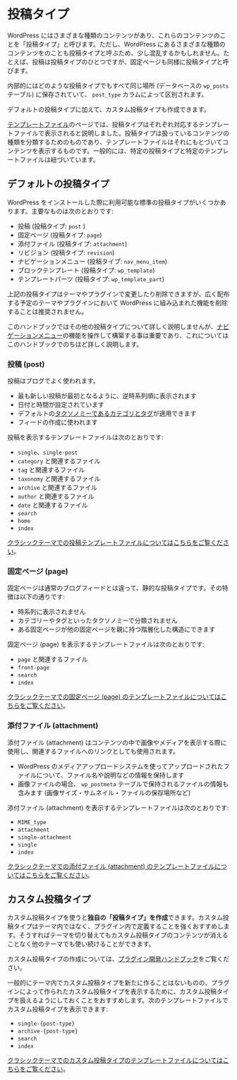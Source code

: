 <!--
# Post Types
-->
# 投稿タイプ

<!--
There are many different types of content in WordPress. These content types are normally described as Post Types, which may be a little confusing since it refers to all different types of content in WordPress. For example, a post is a specific Post Type, and so is a page.
-->
WordPress にはさまざまな種類のコンテンツがあり、これらのコンテンツのことを「投稿タイプ」と呼びます。ただし、WordPress にあるさまざまな種類のコンテンツをのことも投稿タイプと呼ぶため、少し混乱するかもしれません。たとえば、投稿は投稿タイプのひとつですが、固定ページも同様に投稿タイプと呼びます。

<!--
Internally, all of the Post Types are stored in the same place — in the wp\_posts database table — but are differentiated by a database column called post\_type.
-->
内部的にはどのような投稿タイプでもすべて同じ場所 (データベースの `wp_posts` テーブル) に保存されていて、 `post_type` カラムによって区別されます。

<!--
In addition to the default Post Types, you can also create Custom Post Types.
-->
デフォルトの投稿タイプに加えて、カスタム投稿タイプも作成できます。

<!--
The [Template files](https://developer.wordpress.org/themes/basics/template-files/) page briefly mentioned that different Post Types are displayed by different Template files.  As the whole purpose of a Template file is to display content a certain way, the Post Types purpose is to categorize what type of content you are dealing with. Generally speaking, certain Post Types are tied to certain template files.
-->
[テンプレートファイル](https://developer.wordpress.org/themes/basics/template-files/)のページでは、投稿タイプはそれぞれ対応するテンプレートファイルで表示されると説明しました。投稿タイプは扱っているコンテンツの種類を分類するためのものであり、テンプレートファイルはそれにもとづいてコンテンツを表示するものです。一般的には、特定の投稿タイプと特定のテンプレートファイルは紐づいています。

<!--
## Default Post Types
-->
## デフォルトの投稿タイプ

<!--
There are several default Post Types readily available to users or internally used by the WordPress installation. The most common are:
-->
WordPress をインストールした際に利用可能な標準の投稿タイプがいくつかあります。主要なものは次のとおりです:

<!--
*   Post (Post Type: ‘post’)
*   Page (Post Type: ‘page’)
*   Attachment (Post Type: ‘attachment’)
*   Revision (Post Type: ‘revision’)
*   Navigation menu (Post Type: ‘nav\_menu\_item’)
*   Block templates (Post Type: ‘wp\_template’)
*   Template parts (Post Type: ‘wp\_template\_part’)
-->
*   投稿 (投稿タイプ: `post` )
*   固定ページ (投稿タイプ: `page`)
*   添付ファイル (投稿タイプ: `attachment`)
*   リビジョン (投稿タイプ: `revision`)
*   ナビゲーションメニュー (投稿タイプ: `nav_menu_item`)
*   ブロックテンプレート (投稿タイプ: `wp_template`)
*   テンプレートパーツ (投稿タイプ: `wp_template_part`)

<!--
The Post Types above can be modified and removed by a plugin or theme, but it’s not recommended that you remove built-in functionality for a widely-distributed theme or plugin.
-->
上記の投稿タイプはテーマやプラグインで変更したり削除できますが、広く配布する予定のテーマやプラグインにおいて WordPress に組み込まれた機能を削除することは推奨されません。

<!--
It’s out of the scope of this handbook to explain other post types in detail. However, it is important to note that you will interact with and build the functionality of [navigation menus](https://developer.wordpress.org/themes/functionality/navigation-menus/) and that will be detailed later in this handbook.
-->
このハンドブックではその他の投稿タイプについて詳しく説明しませんが、[ナビゲーションメニュー](https://developer.wordpress.org/themes/functionality/navigation-menus/)の機能を操作して構築する事は重要であり、これについてはこのハンドブックでのちほど詳しく説明します。

<!--
### Post
-->
### 投稿 (post)

<!--
Posts are used in blogs. They are:
-->
投稿はブログでよく使われます。

<!--
*   displayed in reverse sequential order by time, with the newest post first
*   have a date and time stamp
*   may have the default [taxonomies of categories and tags](https://developer.wordpress.org/themes/functionality/categories-tags-custom-taxonomies/) applied
*   are used for creating feeds
-->
*   最も新しい投稿が最初となるように、逆時系列順に表示されます
*   日付と時間が設定されています
*   デフォルトの[タクソノミーであるカテゴリとタグ](https://developer.wordpress.org/themes/functionality/categories-tags-custom-taxonomies/)が適用できます
*   フィードの作成に使われます

<!--
The template files that display the Post post type are:
-->
投稿を表示するテンプレートファイルは次のとおりです:

<!--
*   `singl`e and `single-post`
*   `category` and all its iterations
*   `tag` and all its iterations
*   `taxonomy` and all its iterations
*   `archive` and all its iterations
*   `author` and all its iterations
*   `date` and all its iterations
*   `search`
*   `home`
*   `index`
-->
*   `single`、`single-post`
*   `category` と関連するファイル
*   `tag` と関連するファイル
*   `taxonomy` と関連するファイル
*   `archive` と関連するファイル
*   `author` と関連するファイル
*   `date` と関連するファイル
*   `search`
*   `home`
*   `index`

<!--
[Read more about Post Template Files in classic themes](https://developer.wordpress.org/themes/template-files-section/post-template-files/).
-->
[クラシックテーマでの投稿テンプレートファイルについてはこちらをご覧ください](https://developer.wordpress.org/themes/template-files-section/post-template-files/)。

<!--
### Page
-->
### 固定ページ (page)

<!--
Pages are a static Post Type, outside of the normal blog stream/feed. Their features are:
-->
固定ページは通常のブログフィードとは違って、静的な投稿タイプです。その特徴は以下の通りです:

<!--
*   non-time dependent and without a time stamp
*   are not organized using the categories and/or tags taxonomies
*   can be organized in a hierarchical structure — i.e. pages can be parents/children of other pages
-->
*   時系列に表示されません
*   カテゴリーやタグといったタクソノミーで分類されません
*   ある固定ページが他の固定ページを親に持つ階層化した構造にできます

<!--
The template files that display the Page post type are:
-->
固定ページ (page) を表示するテンプレートファイルは次のとおりです:

<!--
*   `page` and all its iterations
*   `front-page`
*   `search`
*   `index`
-->
*   `page` と関連するファイル
*   `front-page`
*   `search`
*   `index`

<!--
[Read more about Page Template Files in classic themes](https://developer.wordpress.org/themes/template-files-section/page-template-files/).
-->
[クラシックテーマでの固定ページ (page) のテンプレートファイルについてはこちらをご覧ください](https://developer.wordpress.org/themes/template-files-section/page-template-files/)。

<!--
### Attachment
-->
### 添付ファイル (attachment)

<!--
Attachments are commonly used to display images or media in content, and may also be used to link to relevant files. Their features are:
-->
添付ファイル (attachment) はコンテンツの中で画像やメディアを表示する際に使用し、関連するファイルへのリンクとしても使用されます。

<!--
*   contain information (such as name or description) about files uploaded through the media upload system
*   for images, this includes metadata information stored in the wp\_postmeta table (including size, thumbnails, location, etc)
-->
*   WordPress のメディアアップロードシステムを使ってアップロードされたファイルについて、ファイル名や説明などの情報を保持します
*   画像ファイルの場合、 `wp_postmeta` テーブルで保持されるファイルの情報も含みます (画像サイズ・サムネイル・ファイルの保存場所など)

<!--
The template files that display the Attachment post type are:
-->
添付ファイル (attachment) を表示するテンプレートファイルは次のとおりです:

*   `MIME_type`
*   `attachment`
*   `single-attachment`
*   `single`
*   `index`

<!--
[Read more about Attachment Template Files in classic themes](https://developer.wordpress.org/themes/template-files-section/attachment-template-files/).
-->
[クラシックテーマでの添付ファイル (attachment) のテンプレートファイルについてはこちらをご覧ください](https://developer.wordpress.org/themes/template-files-section/attachment-template-files/)。

<!--
## Custom Post Types
-->
## カスタム投稿タイプ

<!--
Using Custom Post Types, you can **create your own post type**. It is not recommend that you place this functionality in your theme. This type of functionality should be placed/created in a plugin. This ensures the portability of your user’s content, and that if the theme is changed the content stored in the Custom Post Types won’t disappear.
-->
カスタム投稿タイプを使うと**独自の「投稿タイプ」を作成**できます。カスタム投稿タイプはテーマ内ではなく、プラグイン内で定義することを強くおすすめします。そうすればテーマを切り替えてもカスタム投稿タイプのコンテンツが消えることなく他のテーマでも使い続けることができます。

<!--
You can learn more about [creating custom post types in the WordPress Plugin Developer Handbook](https://developer.wordpress.org/plugins/post-types/registering-custom-post-types/).
-->
カスタム投稿タイプの作成については、[プラグイン開発ハンドブック](https://developer.wordpress.org/plugins/post-types/registering-custom-post-types/)をご覧ください。

<!--
While you generally won’t develop Custom Post Types in your theme, you may want to code ways to display Custom Post Types that were created by a plugin.  The following templates can display Custom post types:
-->
一般的にテーマ内でカスタム投稿タイプを新たに作ることはないものの、プラグインによって作られたカスタム投稿タイプを表示するために、カスタム投稿タイプを扱えるようにしておくことをおすすめします。次のテンプレートファイルでカスタム投稿タイプを表示できます:

*   `single-{post-type}`
*   `archive-{post-type}`
*   `search`
*   `index`

<!--
[Read more about Custom Post Type Templates in classic themes](https://developer.wordpress.org/themes/template-files-section/custom-post-type-template-files/).
-->
[クラシックテーマでのカスタム投稿タイプのテンプレートファイルについてはこちらをご覧ください](https://developer.wordpress.org/themes/template-files-section/custom-post-type-template-files/)。
